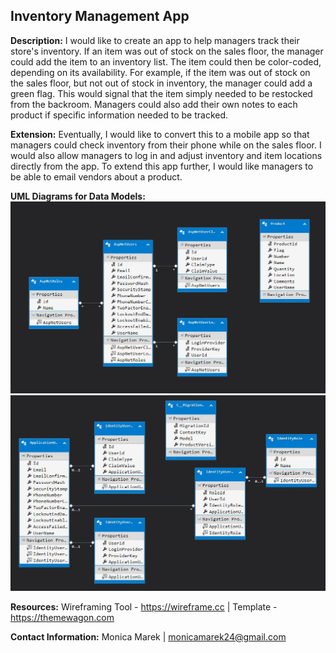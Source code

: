 ## Inventory Management App

**Description:** I would like to create an app to help managers track their store's inventory. If an item was out of stock on the sales floor, the manager could add the item to an inventory list. The item could then be color-coded, depending on its availability. For example, if the item was out of stock on the sales floor, but not out of stock in inventory, the manager could add a green flag. This would signal that the item simply needed to be restocked from the backroom. Managers could also add their own notes to each product if specific information needed to be tracked.

**Extension:** Eventually, I would like to convert this to a mobile app so that managers could check inventory from their phone while on the sales floor. I would also allow managers to log in and adjust inventory and item locations directly from the app. To extend this app further, I would like managers to be able to email vendors about a product.

**UML Diagrams for Data Models:** 
![Alt Text](/Screenshots/UML1.JPG)
![Alt Text](/Screenshots/UML2.JPG)

**Resources:** Wireframing Tool - https://wireframe.cc | Template - https://themewagon.com

**Contact Information:** Monica Marek | monicamarek24@gmail.com
